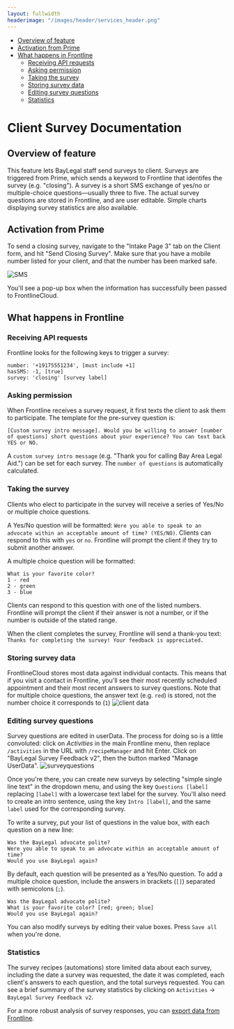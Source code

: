 ```yaml
---
layout: fullwidth
headerimage: "/images/header/services_header.png"
---
```


* [Overview of feature](#overview-of-feature)
* [Activation from Prime](#activation-from-prime)
* [What happens in Frontline](#what-happens-in-frontline)
    * [Receiving API requests](#receiving-api-requests)
    * [Asking permission](#asking-permission)
    * [Taking the survey](#taking-the-survey)
    * [Storing survey data](#storing-survey-data)
    * [Editing survey questions](#editing-survey-questions)
    * [Statistics](#statistics)

# Client Survey Documentation

## Overview of feature
This feature lets BayLegal staff send surveys to client. Surveys are triggered from Prime, which sends a keyword to Frontline that identifes the survey (e.g. "closing"). A survey is a short SMS exchange of yes/no or multiple-choice questions&mdash;usually three to five. The actual survey questions are stored in Frontline, and are user editable. Simple charts displaying survey statistics are also available.

## Activation from Prime
To send a closing survey, navigate to the "Intake Page 3" tab on the Client form, and hit "Send Closing Survey". Make sure that you have a mobile number listed for your client, and that the number has been marked safe.

![SMS]({{site.baseurl}}/client/baylegal/images/survey.jpg)

You'll see a pop-up box when the information has successfully been passed to FrontlineCloud.

## What happens in Frontline

### Receiving API requests

Frontline looks for the following keys to trigger a survey:

```
number: '+19175551234', [must include +1]
hasSMS: -1, [true]
survey: 'closing' [survey label]
```

### Asking permission
When Frontline receives a survey request, it first texts the client to ask them to participate. The template for the pre-survey question is:

`[Custom survey intro message]. Would you be willing to answer [number of questions] short questions about your experience? You can text back YES or NO.`

A `custom survey intro message` (e.g. "Thank you for calling Bay Area Legal Aid.") can be set for each survey. The `number of questions` is automatically calculated.

### Taking the survey
Clients who elect to participate in the survey will receive a series of Yes/No or multiple choice questions.

A Yes/No question will be formatted: `Were you able to speak to an advocate within an acceptable amount of time? (YES/NO)`. Clients can respond to this with `yes` or `no`. Frontline will prompt the client if they try to submit another answer.

A multiple choice question will be formatted:    
```
What is your favorite color?    
1 - red    
2 - green    
3 - blue
```
Clients can respond to this question with one of the listed numbers. Frontline will prompt the client if their answer is not a number, or if the number is outside of the stated range. 

When the client completes the survey, Frontline will send a thank-you text: `Thanks for completing the survey! Your feedback is appreciated.`

### Storing survey data
FrontlineCloud stores most data against individual contacts. This means that if you visit a contact in Frontline, you'll see their most recently scheduled appointment and their most recent answers to survey questions. Note that for multiple choice questions, the answer text  (e.g. `red`) is stored, not the number choice it corresponds to (`1`)
![client data]({{site.baseurl}}/images/baylegal/client-data.png)

### Editing survey questions
Survey questions are edited in userData. The process for doing so is a little convoluted: click on *Activities* in the main Frontline menu, then replace `/activities` in the URL with `/recipeManager` and hit Enter. Click on "BayLegal Survey Feedback v2", then the button marked "Manage UserData".
![surveyquestions]({{site.baseurl}}/baylegal/imagesRecipe_UserData.png)

Once you're there, you can create new surveys by selecting "simple single line text" in the dropdown menu, and using the key `Questions [label]` replacing `[label]` with a lowercase text label for the survey. 
You'll also need to create an intro sentence, using the key `Intro [label]`, and the same `label` used for the corresponding survey.

To write a survey, put your list of questions in the value box, with each question on a new line: 

```
Was the BayLegal advocate polite?
Were you able to speak to an advocate within an acceptable amount of time? 
Would you use BayLegal again?
```

By default, each question will be presented as a Yes/No question. To add a multiple choice question, include the answers in brackets (`[]`) separated with semicolons (`;`).

```
Was the BayLegal advocate polite?
What is your favorite color? [red; green; blue]
Would you use BayLegal again?
```

You can also modify surveys by editing their value boxes. Press `Save all` when you're done. 

### Statistics
The survey recipes (automations) store limited data about each survey, including the date a survey was requested, the date it was completed, each client's answers to each question, and the total surveys requested. You can see a brief summary of the survey statistics by clicking on `Activities` -> `BayLegal Survey Feedback v2`.

For a more robust analysis of survey responses, you can [export data from Frontline]({site.baseurl}/client/baylegal/frontlinecloud#exporting-data). 



